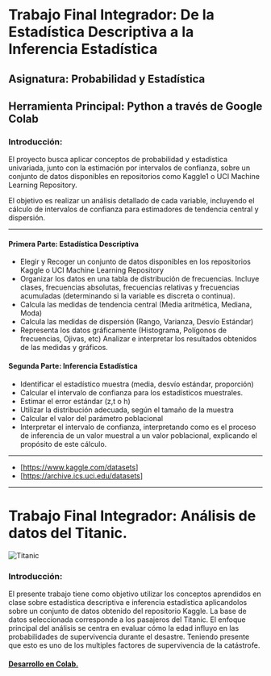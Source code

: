 # Trabajo Final Integrador: De la Estadística Descriptiva a la Inferencia Estadística
## Asignatura: Probabilidad y Estadística
## Herramienta Principal: Python a través de Google Colab
### Introducción:
El proyecto busca aplicar conceptos de probabilidad y estadística univariada, junto con la
estimación por intervalos de confianza, sobre un conjunto de datos disponibles en repositorios
como Kaggle1 o UCI Machine Learning Repository.

El objetivo es realizar un análisis detallado de
cada variable, incluyendo el cálculo de intervalos de confianza para estimadores de tendencia
central y dispersión.
***
#### Primera Parte: Estadística Descriptiva
* Elegir y Recoger un conjunto de datos disponibles en los repositorios Kaggle o UCI
Machine Learning Repository
* Organizar los datos en una tabla de distribución de frecuencias. Incluye clases,
frecuencias absolutas, frecuencias relativas y frecuencias acumuladas (determinando si
la variable es discreta o continua).
* Calcula las medidas de tendencia central (Media aritmética, Mediana, Moda)
* Calcula las medidas de dispersión (Rango, Varianza, Desvío Estándar)
* Representa los datos gráficamente (Histograma, Polígonos de frecuencias, Ojivas, etc)
Analizar e interpretar los resultados obtenidos de las medidas y gráficos.

#### Segunda Parte: Inferencia Estadística
* Identificar el estadístico muestra (media, desvío estándar, proporción)
* Calcular el intervalo de confianza para los estadísticos muestrales.
* Estimar el error estándar (z,t o h)
* Utilizar la distribución adecuada, según el tamaño de la muestra
* Calcular el valor del parámetro poblacional
* Interpretar el intervalo de confianza, interpretando como es el proceso de inferencia de un valor
muestral a un valor poblacional, explicando el propósito de este cálculo.

***
- [https://www.kaggle.com/datasets]
- [https://archive.ics.uci.edu/datasets]
***

# Trabajo Final Integrador: Análisis de datos del Titanic.

![Titanic](https://www.pelayo.com/teloaseguro/wp-content/uploads/2015/11/Titanic-Pelayo-1024x1024-1-850x550.jpg)

### Introducción:
El presente trabajo tiene como objetivo utilizar los conceptos aprendidos en clase sobre estadística
descriptiva e inferencia estadística aplicandolos sobre un conjunto de datos obtenido del repositorio
Kaggle. La base de datos seleccionada corresponde a los pasajeros del Titanic. El enfoque principal
del análisis se centra en evaluar cómo la edad influyo en las probabilidades de supervivencia durante
el desastre. Teniendo presente que esto es uno de los multiples factores de supervivencia de la
catástrofe.

#### [Desarrollo en Colab.](https://colab.research.google.com/drive/1dV0H5V_AL9gqZeqPBcxh-CQ4gqL_wZ1j)
